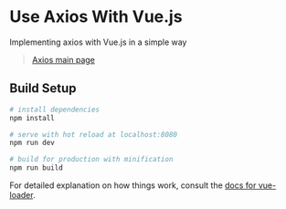 # Use Axios With Vue.js

Implementing axios with Vue.js in a simple way

> <a href="https://github.com/axios/axios">Axios main page</a>

## Build Setup

``` bash
# install dependencies
npm install

# serve with hot reload at localhost:8080
npm run dev

# build for production with minification
npm run build
```

For detailed explanation on how things work, consult the [docs for vue-loader](http://vuejs.github.io/vue-loader).

